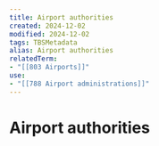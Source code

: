 ```yaml
---
title: Airport authorities
created: 2024-12-02
modified: 2024-12-02
tags: TBSMetadata
alias: Airport authorities
relatedTerm:
- "[[803 Airports]]"
use:
- "[[788 Airport administrations]]"
---
```

# Airport authorities

